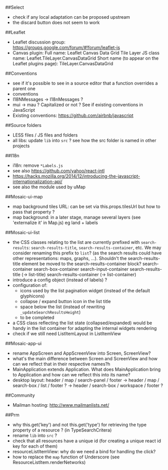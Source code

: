 ##Select
  - check if any local adaptation can be proposed upstream
  - the discard button does not seem to work

##Leaflet
  - Leaflet discussion group: https://groups.google.com/forum/#!forum/leaflet-js
  - Canvas plugin:
      Full name:  Leaflet Canvas Data Grid Tile Layer
      JS class name: Leaflet.TileLayer.CanvasDataGrid
      Short name (to appear on the Leaflet plugins page): TileLayer.CanvasDataGrid

##Conventions
  - see if it's possible to see in a source editor that a function overrides a parent one
  - conventions
  - I18NMessages -> I18nMessages ?
  - mui -> mau ? Capitalized or not ? See if existing conventions in JavaScript
  - Existing conventions:
    https://github.com/airbnb/javascript

##Source folders
  - LESS files / JS files and folders
  - all libs: update `lib` into `src` ? see how the src folder is named in other projects

##I18n
  - i18n: remove `*Labels.js`
  - see also https://github.com/yahoo/react-intl
  - https://hacks.mozilla.org/2014/12/introducing-the-javascript-internationalization-api/
  - see also the module used by uMap

##Mosaic-ui-map
  - map background tiles URL: can be set via this.props.tilesUrl but how to pass that property ?
  - map background: in a later stage, manage several layers (see 'externalize it' in Map.js) eg land + labels

##Mosaic-ui-list
  - the CSS classes relating to the list are currently prefixed with `search-results`: `search-results-title`, `search-results-container`, etc. We may consider renaming this prefix to `list`? (as the search results could have other representations: maps, graphs, ...). Shouldn't the search-results-title element be moved to the search-results-container block?
      search-container
        search-box-container
          search-input-container
          search-results-title (-> list-title)
        search-results-container (-> list-container)
  - introduce a config object (instead of labels) ?
  - configuration of:
    - icons used by the list pagination widget (instead of the default glyphicons)
    - collapse / expand button icon in the list title
    - space below the list (instead of rewriting `_updateSearchResultsHeight`)
    - to be completed
  - a CSS class reflecting the list state (collapsed/expanded) would be handy in the list container for adapting the internal widgets rendering
  - check if we still need ListItemLayout in ListItemView

##Mosaic-app-ui
  - rename AppScreen and AppScreenView into Screen, ScreenView?
  - what's the main difference between Screen and ScreenView and how can we reflect that in their respective names?h
  - MainApplication extends Application. What does MainApplication bring to Application and how can we reflect this into its name?
  - desktop layout: header / map / search-panel / footer
      -> header / map / search-box / list / footer ?
      -> header / search-box / workspace / footer ?

##Community
  - Mailman hosting: http://www.mailmanlists.net/

##Prm
  - why this.get('key') and not this.get('type') for retrieving the type property of a resource ? (in TypeSearchCritera)
  - rename `lib` into `src` ?
  - check that all resources have a unique id (for creating a unique react id key for each of them)
  - resourceListItemView: why do we need a bind for handling the click?
  - how to replace the `map` function of Underscore (see ResourceListItem.renderNetworks)
